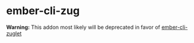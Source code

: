 # ember-cli-zug

**Warning:** This addon most likely will be deprecated in favor of [ember-cli-zuglet](https://github.com/ampatspell/ember-cli-zuglet)
